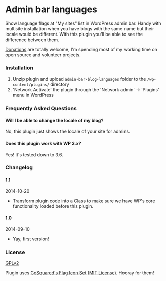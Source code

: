 # Admin bar languages

Show language flags at "My sites" list in WordPress admin bar. Handy with multisite installation when you have blogs with the same name but their locale would be different. With this plugin you'll be able to see the difference between them.

[Donations](http://www.mikaelkorpela.fi/volunteering/) are totally welcome, I'm spending most of my working time on open source and volunteer projects.

### Installation

1. Unzip plugin and upload `admin-bar-blog-languages` folder to the `/wp-content/plugins/` directory
2. 'Network Activate' the plugin through the 'Network admin' -> 'Plugins' menu in WordPress

### Frequently Asked Questions

#### Will I be able to change the locale of my blog?

No, this plugin just shows the locale of your site for admins.

#### Does this plugin work with WP 3.x?

Yes! It's tested down to 3.6.

### Changelog

#### 1.1
2014-10-20
* Transform plugin code into a Class to make sure we have WP's core functionality loaded before this plugin.

#### 1.0
2014-09-10
* Yay, first version!

### License
[GPLv2](http://www.gnu.org/licenses/gpl-2.0.html)

Plugin uses [GoSquared's Flag Icon Set](https://github.com/gosquared/flags) ([MIT License](https://github.com/gosquared/flags/blob/master/LICENSE.txt)). Hooray for them!
